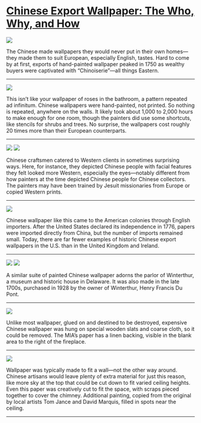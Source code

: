 # [Chinese Export Wallpaper: The Who, Why, and How](http://artstories.artsmia.org/#/stories/2989)

![](http://cdn.dx.artsmia.org/thumbs/tn_150427_mia329_000005.jpg)

The Chinese made wallpapers they would never put in their own homes—they made them to suit European, especially English, tastes. Hard to come by at first, exports of hand-painted wallpaper peaked in 1750 as wealthy buyers were captivated with “Chinoiserie”—all things Eastern.

---

![](http://cdn.dx.artsmia.org/thumbs/tn_mia_6022109.jpg)

This isn’t like your wallpaper of roses in the bathroom, a pattern repeated ad infinitum. Chinese wallpapers were hand-painted, not printed. So nothing is repeated, anywhere on the walls. It likely took about 1,000 to 2,000 hours to make enough for one room, though the painters did use some shortcuts, like stencils for shrubs and trees. No surprise, the wallpapers cost roughly 20 times more than their European counterparts.

---

![](http://cdn.dx.artsmia.org/thumbs/tn_mia_6022061_Crop.jpg)
![](http://cdn.dx.artsmia.org/thumbs/tn_mia_1003744.jpg)

Chinese craftsmen catered to Western clients in sometimes surprising ways. Here, for instance, they depicted Chinese people with facial features they felt looked more Western, especially the eyes—notably different from how painters at the time depicted Chinese people for Chinese collectors. The painters may have been trained by Jesuit missionaries from Europe or copied Western prints.

---

![](http://cdn.dx.artsmia.org/thumbs/tn_150427_mia329_000004.jpg)

Chinese wallpaper like this came to the American colonies through English importers. After the United States declared its independence in 1776, papers were imported directly from China, but the number of imports remained small. Today, there are far fewer examples of historic Chinese export wallpapers in the U.S. than in the United Kingdom and Ireland.

---

![](http://cdn.dx.artsmia.org/thumbs/tn_150427_mia329_000001.jpg)
![](http://cdn.dx.artsmia.org/thumbs/tn_150427_mia329_000002.jpg)

A similar suite of painted Chinese wallpaper adorns the parlor of Winterthur, a museum and historic house in Delaware. It was also made in the late 1700s, purchased in 1928 by the owner of Winterthur, Henry Francis Du Pont.

---

![](http://cdn.dx.artsmia.org/thumbs/tn_mia_6022080.jpg)

Unlike most wallpaper, glued on and destined to be destroyed, expensive Chinese wallpaper was hung on special wooden slats and coarse cloth, so it could be removed. The MIA’s paper has a linen backing, visible in the blank area to the right of the fireplace.

---

![](http://cdn.dx.artsmia.org/thumbs/tn_mia_6022115.jpg)

Wallpaper was typically made to fit a wall—not the other way around. Chinese artisans would leave plenty of extra material for just this reason, like more sky at the top that could be cut down to fit varied ceiling heights. Even this paper was creatively cut to fit the space, with scraps pieced together to cover the chimney. Additional painting, copied from the original by local artists Tom Jance and David Marquis, filled in spots near the ceiling.

---
